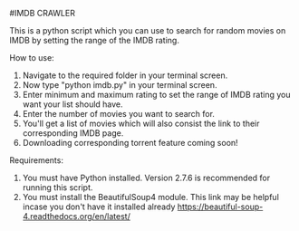 #IMDB CRAWLER

This is a python script which you can use to search for random movies on IMDB by setting the range of the IMDB rating.<br />

How to use: <br />
1. Navigate to the required folder in your terminal screen. <br />
2. Now type "python imdb.py" in your terminal screen. <br />
3. Enter minimum and maximum rating to set the range of IMDB rating you want your list should have.<br />
4. Enter the number of movies you want to search for.<br />
5. You'll get a list of movies which will also consist the link to their corresponding IMDB page.<br />
6. Downloading corresponding torrent feature coming soon!<br />

Requirements: <br />
1. You must have Python installed. Version 2.7.6 is recommended for running this script. <br />
2. You must install the BeautifulSoup4 module. This link may be helpful incase you don't have it installed already https://beautiful-soup-4.readthedocs.org/en/latest/ <br />



